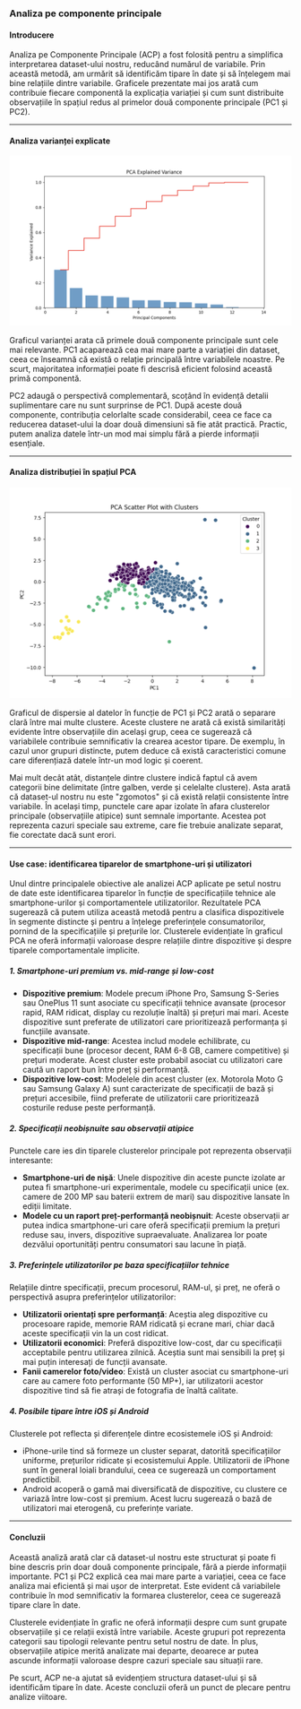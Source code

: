 ### Analiza pe componente principale

#### **Introducere**
Analiza pe Componente Principale (ACP) a fost folosită pentru a simplifica interpretarea dataset-ului nostru, reducând numărul de variabile. Prin această metodă, am urmărit să identificăm tipare în date și să înțelegem mai bine relațiile dintre variabile. Graficele prezentate mai jos arată cum contribuie fiecare componentă la explicația variației și cum sunt distribuite observațiile în spațiul redus al primelor două componente principale (PC1 și PC2).

---

#### **Analiza varianței explicate**
![Variance](data/pca/PCA_VARIANCE.png)

Graficul varianței arata că primele două componente principale sunt cele mai relevante. PC1 acaparează cea mai mare parte a variației din dataset, ceea ce înseamnă că există o relație principală între variabilele noastre. Pe scurt, majoritatea informației poate fi descrisă eficient folosind această primă componentă. 

PC2 adaugă o perspectivă complementară, scoțând în evidență detalii suplimentare care nu sunt surprinse de PC1. După aceste două componente, contribuția celorlalte scade considerabil, ceea ce face ca reducerea dataset-ului la doar două dimensiuni să fie atât practică. Practic, putem analiza datele într-un mod mai simplu fără a pierde informații esențiale.

---

#### **Analiza distribuției în spațiul PCA**
![Scatter](data/pca/PCA_SCATTER_PLOT.png)

Graficul de dispersie al datelor în funcție de PC1 și PC2 arată o separare clară între mai multe clustere. Aceste clustere ne arată că există similarități evidente între observațiile din același grup, ceea ce sugerează că variabilele contribuie semnificativ la crearea acestor tipare. De exemplu, în cazul unor grupuri distincte, putem deduce că există caracteristici comune care diferențiază datele într-un mod logic și coerent.

Mai mult decât atât, distanțele dintre clustere indică faptul că avem categorii bine delimitate (între galben, verde și celelalte clustere). Asta arată că dataset-ul nostru nu este "zgomotos" și că există relații consistente între variabile. În același timp, punctele care apar izolate în afara clusterelor principale (observațiile atipice) sunt semnale importante. Acestea pot reprezenta cazuri speciale sau extreme, care fie trebuie analizate separat, fie corectate dacă sunt erori.

---

#### **Use case: identificarea tiparelor de smartphone-uri și utilizatori**
Unul dintre principalele obiective ale analizei ACP aplicate pe setul nostru de date este identificarea tiparelor în funcție de specificațiile tehnice ale smartphone-urilor și comportamentele utilizatorilor. Rezultatele PCA sugerează că putem utiliza această metodă pentru a clasifica dispozitivele în segmente distincte și pentru a înțelege preferințele consumatorilor, pornind de la specificațiile și prețurile lor. Clusterele evidențiate în graficul PCA ne oferă informații valoroase despre relațiile dintre dispozitive și despre tiparele comportamentale implicite.

##### **1. Smartphone-uri premium vs. mid-range și low-cost**
- **Dispozitive premium**: Modele precum iPhone Pro, Samsung S-Series sau OnePlus 11 sunt asociate cu specificații tehnice avansate (procesor rapid, RAM ridicat, display cu rezoluție înaltă) și prețuri mai mari. Aceste dispozitive sunt preferate de utilizatori care prioritizează performanța și funcțiile avansate.
- **Dispozitive mid-range**: Acestea includ modele echilibrate, cu specificații bune (procesor decent, RAM 6-8 GB, camere competitive) și prețuri moderate. Acest cluster este probabil asociat cu utilizatori care caută un raport bun între preț și performanță.
- **Dispozitive low-cost**: Modelele din acest cluster (ex. Motorola Moto G sau Samsung Galaxy A) sunt caracterizate de specificații de bază și prețuri accesibile, fiind preferate de utilizatorii care prioritizează costurile reduse peste performanță.

##### **2. Specificații neobișnuite sau observații atipice**
Punctele care ies din tiparele clusterelor principale pot reprezenta observații interesante:
- **Smartphone-uri de nișă**: Unele dispozitive din aceste puncte izolate ar putea fi smartphone-uri experimentale, modele cu specificații unice (ex. camere de 200 MP sau baterii extrem de mari) sau dispozitive lansate în ediții limitate.
- **Modele cu un raport preț-performanță neobișnuit**: Aceste observații ar putea indica smartphone-uri care oferă specificații premium la prețuri reduse sau, invers, dispozitive supraevaluate. Analizarea lor poate dezvălui oportunități pentru consumatori sau lacune în piață.

##### **3. Preferințele utilizatorilor pe baza specificațiilor tehnice**
Relațiile dintre specificații, precum procesorul, RAM-ul, și preț, ne oferă o perspectivă asupra preferințelor utilizatorilor:
- **Utilizatorii orientați spre performanță**: Aceștia aleg dispozitive cu procesoare rapide, memorie RAM ridicată și ecrane mari, chiar dacă aceste specificații vin la un cost ridicat.
- **Utilizatorii economici**: Preferă dispozitive low-cost, dar cu specificații acceptabile pentru utilizarea zilnică. Aceștia sunt mai sensibili la preț și mai puțin interesați de funcții avansate.
- **Fanii camerelor foto/video**: Există un cluster asociat cu smartphone-uri care au camere foto performante (50 MP+), iar utilizatorii acestor dispozitive tind să fie atrași de fotografia de înaltă calitate.

##### **4. Posibile tipare între iOS și Android**
Clusterele pot reflecta și diferențele dintre ecosistemele iOS și Android:
- iPhone-urile tind să formeze un cluster separat, datorită specificațiilor uniforme, prețurilor ridicate și ecosistemului Apple. Utilizatorii de iPhone sunt în general loiali brandului, ceea ce sugerează un comportament predictibil.
- Android acoperă o gamă mai diversificată de dispozitive, cu clustere ce variază între low-cost și premium. Acest lucru sugerează o bază de utilizatori mai eterogenă, cu preferințe variate.

---
#### **Concluzii**
Această analiză arată clar că dataset-ul nostru este structurat și poate fi bine descris prin doar două componente principale, fără a pierde informații importante. PC1 și PC2 explică cea mai mare parte a variației, ceea ce face analiza mai eficientă și mai ușor de interpretat. Este evident că variabilele contribuie în mod semnificativ la formarea clusterelor, ceea ce sugerează tipare clare în date.

Clusterele evidențiate în grafic ne oferă informații despre cum sunt grupate observațiile și ce relații există între variabile. Aceste grupuri pot reprezenta categorii sau tipologii relevante pentru setul nostru de date. În plus, observațiile atipice merită analizate mai departe, deoarece ar putea ascunde informații valoroase despre cazuri speciale sau situații rare.

Pe scurt, ACP ne-a ajutat să evidențiem structura dataset-ului și să identificăm tipare în date. Aceste concluzii oferă un punct de plecare pentru analize viitoare.